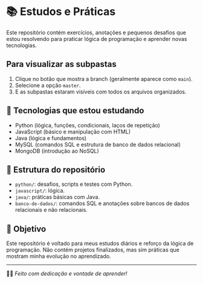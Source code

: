 # 📚 Estudos e Práticas

Este repositório contém exercícios, anotações e pequenos desafios que estou resolvendo para praticar lógica de programação e aprender novas tecnologias.

## Para visualizar as subpastas 
1. Clique no botão que mostra a branch (geralmente aparece como `main`).
2. Selecione a opção `master`.
3. E as subpastas estaram visíveis com todos os arquivos organizados.

## 🚀 Tecnologias que estou estudando
- Python (lógica, funções, condicionais, laços de repetição)
- JavaScript (básico e manipulação com HTML)
- Java (lógica e fundamentos)
- MySQL (comandos SQL e estrutura de banco de dados relacional)
- MongoDB (introdução ao NoSQL)

## 📂 Estrutura do repositório
- `python/`: desafios, scripts e testes com Python.
- `javascript/`: lógica.
- `java/`: práticas básicas com Java.
- `banco-de-dados/`: comandos SQL e anotações sobre bancos de dados relacionais e não relacionais.

## 📌 Objetivo
Este repositório é voltado para meus estudos diários e reforço da lógica de programação. Não contém projetos finalizados, mas sim práticas que mostram minha evolução no aprendizado.

---

👩‍💻 *Feito com dedicação e vontade de aprender!*
